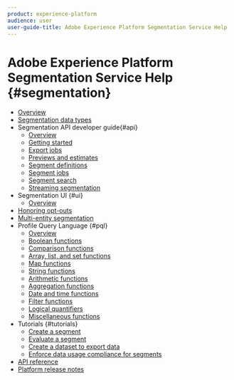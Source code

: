 ```yaml
---
product: experience-platform
audience: user
user-guide-title: Adobe Experience Platform Segmentation Service Help
---
```


# Adobe Experience Platform Segmentation Service Help {#segmentation}

- [Overview](home.md)
- [Segmentation data types](data-types.md)
- Segmentation API developer guide{#api}
    - [Overview](api/overview.md)
    - [Getting started](api/getting-started.md)
    - [Export jobs](api/export-jobs.md)
    - [Previews and estimates](api/previews-and-estimates.md)
    - [Segment definitions](api/segment-definitions.md)
    - [Segment jobs](api/segment-jobs.md)
    - [Segment search](api/segment-search.md)
    - [Streaming segmentation](api/streaming-segmentation.md)
- Segmentation UI {#ui}
    - [Overview](ui/overview.md)
- [Honoring opt-outs](honoring-opt-outs.md)
- [Multi-entity segmentation](multi-entity-segmentation.md)
- Profile Query Language {#pql}
    - [Overview](pql/overview.md)
    - [Boolean functions](pql/boolean-functions.md)
    - [Comparison functions](pql/comparison-functions.md)
    - [Array, list, and set functions](pql/array-functions.md)
    - [Map functions](pql/map-functions.md)
    - [String functions](pql/string-functions.md)
    - [Arithmetic functions](pql/arithmetic-functions.md)
    - [Aggregation functions](pql/aggregation-functions.md)
    - [Date and time functions](pql/datetime-functions.md)
    - [Filter functions](pql/filter-functions.md)
    - [Logical quantifiers](pql/logical-quantifiers.md)
    - [Miscellaneous functions](pql/misc-functions.md)
- Tutorials {#tutorials}
    - [Create a segment](tutorials/create-a-segment.md)
    - [Evaluate a segment](tutorials/evaluate-a-segment.md)
    - [Create a dataset to export data](tutorials/create-dataset-export-segment.md)
    - [Enforce data usage compliance for segments](tutorials/governance.md)
- [API reference](https://www.adobe.io/apis/experienceplatform/home/api-reference.html#!acpdr/swagger-specs/segmentation.yaml)
- [Platform release notes](https://www.adobe.com/go/platform-release-notes-en)